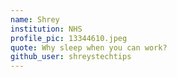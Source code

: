 ```yaml
---
name: Shrey
institution: NHS 
profile_pic: 13344610.jpeg
quote: Why sleep when you can work?
github_user: shreystechtips
---
```

